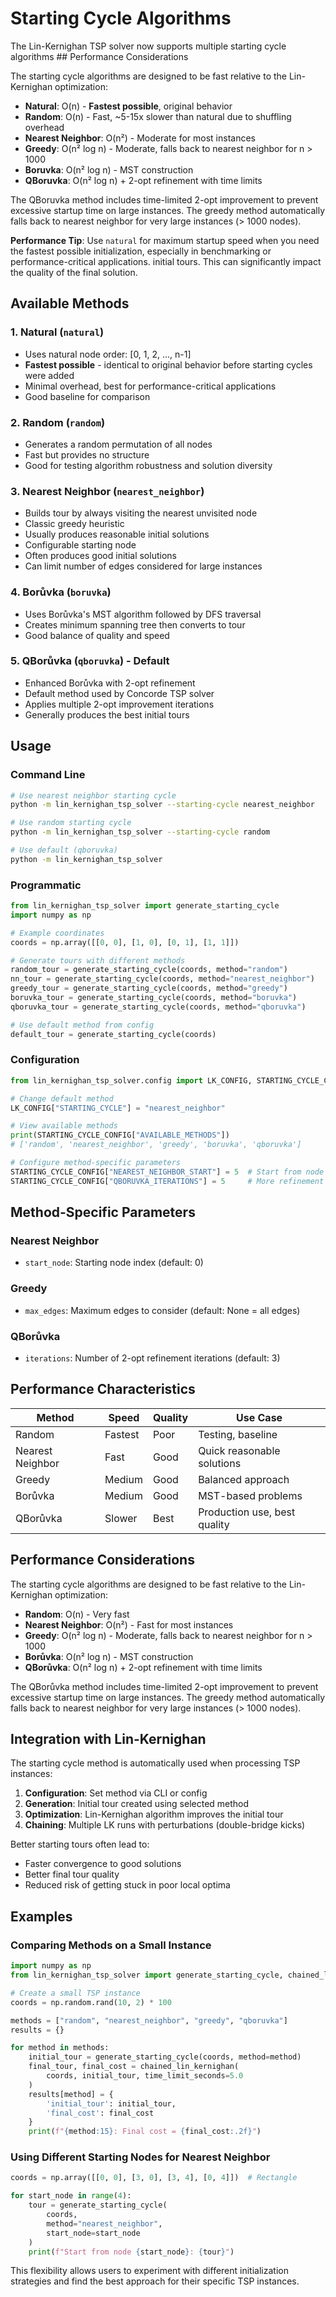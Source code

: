 # Starting Cycle Algorithms

The Lin-Kernighan TSP solver now supports multiple starting cycle algorithms ## Performance Considerations

The starting cycle algorithms are designed to be fast relative to the Lin-Kernighan optimization:

- **Natural**: O(n) - **Fastest possible**, original behavior
- **Random**: O(n) - Fast, ~5-15x slower than natural due to shuffling overhead
- **Nearest Neighbor**: O(n²) - Moderate for most instances
- **Greedy**: O(n² log n) - Moderate, falls back to nearest neighbor for n > 1000
- **Boruvka**: O(n² log n) - MST construction
- **QBoruvka**: O(n² log n) + 2-opt refinement with time limits

The QBoruvka method includes time-limited 2-opt improvement to prevent excessive startup time on large instances. The greedy method automatically falls back to nearest neighbor for very large instances (> 1000 nodes).

**Performance Tip**: Use `natural` for maximum startup speed when you need the fastest possible initialization, especially in benchmarking or performance-critical applications. initial tours. This can significantly impact the quality of the final solution.

## Available Methods

### 1. Natural (`natural`)
- Uses natural node order: [0, 1, 2, ..., n-1]
- **Fastest possible** - identical to original behavior before starting cycles were added
- Minimal overhead, best for performance-critical applications
- Good baseline for comparison

### 2. Random (`random`)
- Generates a random permutation of all nodes
- Fast but provides no structure
- Good for testing algorithm robustness and solution diversity

### 3. Nearest Neighbor (`nearest_neighbor`)
- Builds tour by always visiting the nearest unvisited node
- Classic greedy heuristic
- Usually produces reasonable initial solutions
- Configurable starting node
- Often produces good initial solutions
- Can limit number of edges considered for large instances

### 4. Borůvka (`boruvka`)
- Uses Borůvka's MST algorithm followed by DFS traversal
- Creates minimum spanning tree then converts to tour
- Good balance of quality and speed

### 5. QBorůvka (`qboruvka`) - **Default**
- Enhanced Borůvka with 2-opt refinement
- Default method used by Concorde TSP solver
- Applies multiple 2-opt improvement iterations
- Generally produces the best initial tours

## Usage

### Command Line
```bash
# Use nearest neighbor starting cycle
python -m lin_kernighan_tsp_solver --starting-cycle nearest_neighbor

# Use random starting cycle
python -m lin_kernighan_tsp_solver --starting-cycle random

# Use default (qboruvka)
python -m lin_kernighan_tsp_solver
```

### Programmatic
```python
from lin_kernighan_tsp_solver import generate_starting_cycle
import numpy as np

# Example coordinates
coords = np.array([[0, 0], [1, 0], [0, 1], [1, 1]])

# Generate tours with different methods
random_tour = generate_starting_cycle(coords, method="random")
nn_tour = generate_starting_cycle(coords, method="nearest_neighbor") 
greedy_tour = generate_starting_cycle(coords, method="greedy")
boruvka_tour = generate_starting_cycle(coords, method="boruvka")
qboruvka_tour = generate_starting_cycle(coords, method="qboruvka")

# Use default method from config
default_tour = generate_starting_cycle(coords)
```

### Configuration
```python
from lin_kernighan_tsp_solver.config import LK_CONFIG, STARTING_CYCLE_CONFIG

# Change default method
LK_CONFIG["STARTING_CYCLE"] = "nearest_neighbor"

# View available methods
print(STARTING_CYCLE_CONFIG["AVAILABLE_METHODS"])
# ['random', 'nearest_neighbor', 'greedy', 'boruvka', 'qboruvka']

# Configure method-specific parameters
STARTING_CYCLE_CONFIG["NEAREST_NEIGHBOR_START"] = 5  # Start from node 5
STARTING_CYCLE_CONFIG["QBORUVKA_ITERATIONS"] = 5     # More refinement iterations
```

## Method-Specific Parameters

### Nearest Neighbor
- `start_node`: Starting node index (default: 0)

### Greedy
- `max_edges`: Maximum edges to consider (default: None = all edges)

### QBorůvka
- `iterations`: Number of 2-opt refinement iterations (default: 3)

## Performance Characteristics

| Method | Speed | Quality | Use Case |
|--------|-------|---------|----------|
| Random | Fastest | Poor | Testing, baseline |
| Nearest Neighbor | Fast | Good | Quick reasonable solutions |
| Greedy | Medium | Good | Balanced approach |
| Borůvka | Medium | Good | MST-based problems |
| QBorůvka | Slower | Best | Production use, best quality |

## Performance Considerations

The starting cycle algorithms are designed to be fast relative to the Lin-Kernighan optimization:

- **Random**: O(n) - Very fast
- **Nearest Neighbor**: O(n²) - Fast for most instances
- **Greedy**: O(n² log n) - Moderate, falls back to nearest neighbor for n > 1000
- **Borůvka**: O(n² log n) - MST construction
- **QBorůvka**: O(n² log n) + 2-opt refinement with time limits

The QBorůvka method includes time-limited 2-opt improvement to prevent excessive startup time on large instances. The greedy method automatically falls back to nearest neighbor for very large instances (> 1000 nodes).

## Integration with Lin-Kernighan

The starting cycle method is automatically used when processing TSP instances:

1. **Configuration**: Set method via CLI or config
2. **Generation**: Initial tour created using selected method
3. **Optimization**: Lin-Kernighan algorithm improves the initial tour
4. **Chaining**: Multiple LK runs with perturbations (double-bridge kicks)

Better starting tours often lead to:
- Faster convergence to good solutions
- Better final tour quality
- Reduced risk of getting stuck in poor local optima

## Examples

### Comparing Methods on a Small Instance
```python
import numpy as np
from lin_kernighan_tsp_solver import generate_starting_cycle, chained_lin_kernighan

# Create a small TSP instance
coords = np.random.rand(10, 2) * 100

methods = ["random", "nearest_neighbor", "greedy", "qboruvka"]
results = {}

for method in methods:
    initial_tour = generate_starting_cycle(coords, method=method)
    final_tour, final_cost = chained_lin_kernighan(
        coords, initial_tour, time_limit_seconds=5.0
    )
    results[method] = {
        'initial_tour': initial_tour,
        'final_cost': final_cost
    }
    print(f"{method:15}: Final cost = {final_cost:.2f}")
```

### Using Different Starting Nodes for Nearest Neighbor
```python
coords = np.array([[0, 0], [3, 0], [3, 4], [0, 4]])  # Rectangle

for start_node in range(4):
    tour = generate_starting_cycle(
        coords, 
        method="nearest_neighbor", 
        start_node=start_node
    )
    print(f"Start from node {start_node}: {tour}")
```

This flexibility allows users to experiment with different initialization strategies and find the best approach for their specific TSP instances.
